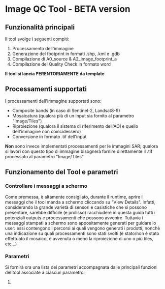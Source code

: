 # Image QC Tool - BETA version

## Funzionalità principali 

Il tool svolge i seguenti compiti:

1) Processamento dell'immagine
2) Generazione del footprint in formati .shp, .kml e .gdb
3) Compilazione di A0_source & A2_image_footprint_a
4) Compilazione del Quality Check in formato word

**Il tool si lancia PERENTORIAMENTE da template**

## Processamenti supportati

I processamenti dell'immagine supportati sono: 

- Composite bands (in caso di Sentinel-2, Landsat8-9)
- Mosaicatura (qualora più di un input sia fornito al parametro "Image/Tiles")
- Riproiezione (qualora il sistema di riferimento dell'AOI e quello dell'immagine non coincidessero)
- Conversione in formato .tif dell'input

**Non** sono invece implementati processamenti per le immagini SAR; qualora si lavori con questo tipo di immagine bisognerà fornire direttamente il .tif processato al parametro "Image/Tiles"

## Funzionamento del Tool e parametri

### Controllare i messaggi a schermo

Come premessa, è altamente consigliato, durante il runtime, aprire i messaggi che il tool manda a schermo cliccando su "View Details". Infatti, considerando la grande varietà di sensori e casistiche che si possono presentare, sarebbe difficile (e prolisso) racchiudere in questa guida tutti i potenziali outputs e processamenti che possono avvenire. Tuttavia i messaggi stampati a schermo sono appositamente generati per guidare lo user: essi contengono i percorsi ai quali vengono generati i prodotti, nonchè una indicazione su quali processamenti sono stati svolti (è stato/non è stato effettuato il mosaico, è avvenuta o meno la riproiezione di uno o più tiles, etc...)

### Parametri

Si fornirà ora una lista dei parametri accompagnata dalle principali funzioni del tool associate a ciascun parametro:

1) 
